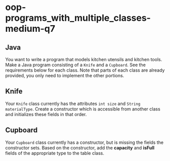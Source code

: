 # oop-programs_with_multiple_classes-medium-q7

## Java

You want to write a program that models kitchen utensils and kitchen tools. Make a Java program 
consisting of a `Knife` and a `Cupboard`. See the requirements below for each class. Note that parts of each class are
already provided, you only need to implement the other portions.


## Knife

Your `Knife` class currently has the attributes `int size` and `String materialType`. Create a
constructor which is accessible from another class and initializes these fields in that order.

## Cupboard

Your `Cupboard` class currently has a constructor, but is missing the fields the constructor sets. Based on the
constructor, add the **capacity** and **isFull** fields of the appropriate type to the table class.
